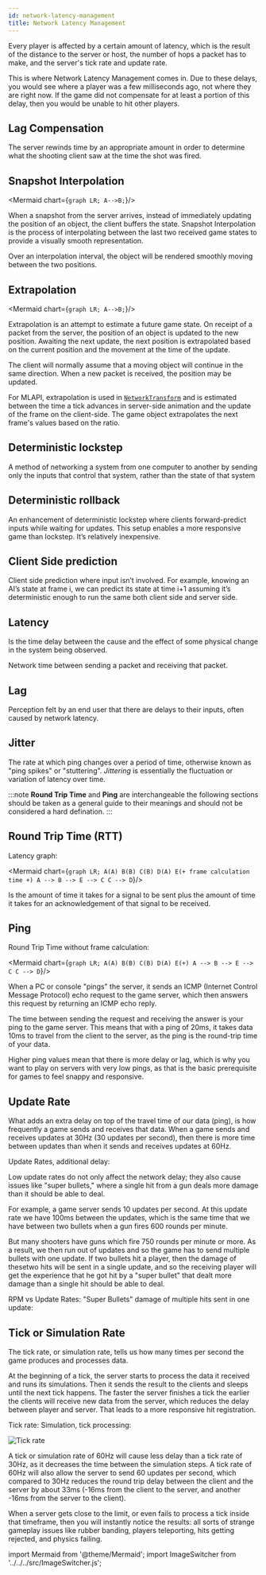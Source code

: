 ```yaml
---
id: network-latency-management
title: Network Latency Management
---
```


Every player is affected by a certain amount of latency, which is the result of the distance to the server or host, the number of hops a packet has to make, and the server's tick rate and update rate.

This is where Network Latency Management comes in. Due to these delays, you would see where a player was a few milliseconds ago, not where they are right now. If the game did not compensate for at least a portion of this delay, then you would be unable to hit other players.

## Lag Compensation 

The server rewinds time by an appropriate amount in order to determine what the shooting client saw at the time the shot was fired.

## Snapshot Interpolation

<Mermaid chart={`
	graph LR;
		A-->B;
`}/>

When a snapshot from the server arrives, instead of immediately updating the position of an object, the client buffers the state. Snapshot Interpolation is the process of interpolating between the last two received game states to provide a visually smooth representation. 

Over an interpolation interval, the object will be rendered smoothly moving between the two positions. 

## Extrapolation


<Mermaid chart={`
	graph LR;
		A-->B;
`}/>

Extrapolation is an attempt to estimate a future game state. On receipt of a packet from the server, the position of an object is updated to the new position. Awaiting the next update, the next position is extrapolated based on the current position and the movement at the time of the update. 

The client will normally assume that a moving object will continue in the same direction. When a new packet is received, the position may be updated.

For MLAPI, extrapolation is used in [`NetworkTransform`](../../mlapi-api/MLAPI.Prototyping.NetworkTransform.md) and is estimated between the time a tick advances in server-side animation and the update of the frame on the client-side. The game object extrapolates the next frame's values based on the ratio. 

## Deterministic lockstep

A method of networking a system from one computer to another by sending only the inputs that control that system, rather than the state of that system

## Deterministic rollback

An enhancement of deterministic lockstep where clients forward-predict inputs while waiting for updates. This setup enables a more responsive game than lockstep. It’s relatively inexpensive.

## Client Side prediction

Client side prediction where input isn’t involved. For example, knowing an AI’s state at frame i, we can predict its state at time i+1 assuming it’s deterministic enough to run the same both client side and server side.
    
## Latency

Is the time delay between the cause and the effect of some physical change in the system being observed. 

Network time between sending a packet and receiving that packet.

## Lag

Perception felt by an end user that there are delays to their inputs, often caused by network latency. 

## Jitter

The rate at which ping changes over a period of time, otherwise known as "ping spikes" or "stuttering". *Jittering* is essentially the fluctuation or variation of latency over time.

:::note 
**Round Trip Time** and **Ping** are interchangeable  the following sections should be taken as a general guide to their meanings and should not be considered a hard defination.
:::

## Round Trip Time (RTT)

Latency graph:

<Mermaid chart={`
	graph LR;
		A(A)
		B(B)
		C(B)
		D(A)
		E(+ frame calculation time +)
		A --> B --> E --> C
		C --> D
`}/>

Is the amount of time it takes for a signal to be sent plus the amount of time it takes for an acknowledgement of that signal to be received. 

## Ping

Round Trip Time without frame calculation:

<Mermaid chart={`
	graph LR;
		A(A)
		B(B)
		C(B)
		D(A)
		E(+)
		A --> B --> E --> C
		C --> D
`}/>

When a PC or console "pings" the server, it sends an ICMP (Internet Control Message Protocol) echo request to the game server, which then answers this request by returning an ICMP echo reply.

<ImageSwitcher 
lightImageSrc="/img/ping-animation-light.gif?text=LightMode"
darkImageSrc="/img/ping-animation-dark.gif?text=DarkMode"/>

The time between sending the request and receiving the answer is your ping to the game server. This means that with a ping of 20ms, it takes data 10ms to travel from the client to the server, as the ping is the round-trip time of your data.

Higher ping values mean that there is more delay or lag, which is why you want to play on servers with very low pings, as that is the basic prerequisite for games to feel snappy and responsive.

## Update Rate

What adds an extra delay on top of the travel time of our data (ping), is how frequently a game sends and receives that data. When a game sends and receives updates at 30Hz (30 updates per second), then there is more time between updates than when it sends and receives updates at 60Hz.

Update Rates, additional delay:

<ImageSwitcher 
lightImageSrc="/img/update-rates-light.png?text=LightMode"
darkImageSrc="/img/update-rates-dark.png?text=DarkMode"/>

Low update rates do not only affect the network delay; they also cause issues like "super bullets," where a single hit from a gun deals more damage than it should be able to deal. 

For example, a game server sends 10 updates per second. At this update rate we have 100ms between the updates, which is the same time that we have between two bullets when a gun fires 600 rounds per minute.

But many shooters have guns which fire 750 rounds per minute or more. As a result, we then run out of updates and so the game has to send multiple bullets with one update. If two bullets hit a player, then the damage of thesetwo hits will be sent in a single update, and so the receiving player will get the experience that he got hit by a "super bullet" that dealt more damage than a single hit should be able to deal.

RPM vs Update Rates: "Super Bullets" damage of multiple hits sent in one update:

<ImageSwitcher 
lightImageSrc="/img/rpm_update_rates-light.png?text=LightMode"
darkImageSrc="/img/rpm_update_rates-dark.png?text=DarkMode"/>

## Tick or Simulation Rate

The tick rate, or simulation rate, tells us how many times per second the game produces and processes data.

At the beginning of a tick, the server starts to process the data it received and runs its simulations. Then it sends the result to the clients and sleeps until the next tick happens. The faster the server finishes a tick the earlier the clients will receive new data from the server, which reduces the delay between player and server. That leads to a more responsive hit registration. 

Tick rate: Simulation, tick processing:

![Tick rate](/img/tick_rate.png)

A tick or simulation rate of 60Hz will cause less delay than a tick rate of 30Hz, as it decreases the time between the simulation steps. A tick rate of 60Hz will also allow the server to send 60 updates per second, which compared to 30Hz reduces the round trip delay between the client and the server by about 33ms (-16ms from the client to the server, and another -16ms from the server to the client).

When a server gets close to the limit, or even fails to process a tick inside that timeframe, then you will instantly notice the results: all sorts of strange gameplay issues like rubber banding, players teleporting, hits getting rejected, and physics failing.

import Mermaid from '@theme/Mermaid';
import ImageSwitcher from '../../../src/ImageSwitcher.js';
